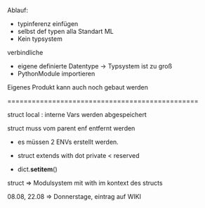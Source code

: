 Ablauf:

- typinferenz einfügen
- selbst def typen alla Standart ML
- Kein typsystem


verbindliche
- eigene definierte Datentype  -> Typsystem ist zu groß
- PythonModule importieren

Eigenes Produkt kann auch noch gebaut werden

===============================================

struct local :
    interne Vars werden abgespeichert

struct muss vom parent enf entfernt werden
- es müssen 2 ENVs erstellt werden.

- struct extends with dot private < reserved

- dict.__setitem__()


struct => Modulsystem mit with im kontext des structs

08.08, 22.08 => Donnerstage, eintrag auf WIKI

